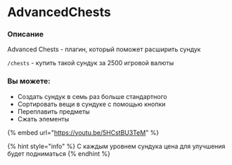 # AdvancedChests

### Описание

Advanced Chests - плагин, который поможет расширить сундук

`/chests` - купить такой сундук за 2500 игровой валюты

### Вы можете:

* Создать сундук в семь раз больше стандартного
* Сортировать вещи в сундуке с помощью кнопки
* Переплавить предметы
* Сжать элементы

{% embed url="https://youtu.be/5HCstBU3TeM" %}

{% hint style="info" %}
С каждым уровнем сундука цена для улучшения будет подниматься
{% endhint %}

